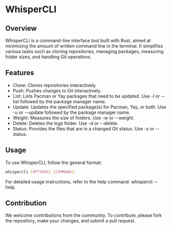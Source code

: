 # WhisperCLI

## Overview

WhisperCLI is a command-line interface tool built with Rust,
aimed at minimizing the amount of written command line in the terminal.
It simplifies various tasks such as cloning repositories,
managing packages, measuring folder sizes, and handling Git operations.

## Features

- Clone: Clones repositories interactively.
- Push: Pushes changes to Git interactively.
- List: Lists Pacman or Yay packages that need to be updated. Use -l or --list followed by the package manager name.
- Update: Updates the specified package(s) for Pacman, Yay, or both. Use -u or --update followed by the package manager name.
- Weight: Measures the size of folders. Use -w or --weight.
- Delete: Deletes the logs folder. Use -d or --delete.
- Status: Provides the files that are in a changed Git status. Use -s or --status.

## Usage

To use WhisperCLI, follow the general format:

```bash
whispercli [OPTIONS] [COMMAND].
```

For detailed usage instructions, refer to the help command: whispercli --help.

## Contribution

We welcome contributions from the community. To contribute, please fork the repository,
make your changes, and submit a pull request.

